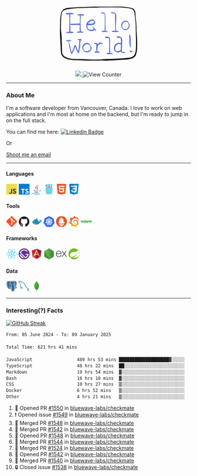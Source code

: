 <div align="center">
    <img src="./img/hello_world.webp" height="200px" width="">
    <div>
        <a href="https://www.linkedin.com/in/ajhollid">
            <img src="https://img.shields.io/badge/LinkedIn-blue"/>
        </a>
        <img src="https://komarev.com/ghpvc/?username=ajhollid&color=yellow" alt="View Counter">
    </div>
</div>

---

### About Me

I'm a software developer from Vancouver, Canada. I love to work on web applications and I'm most at home on the backend, but I'm ready to jump in on the full stack.

You can find me here: [![Linkedin Badge](https://img.shields.io/badge/-ajhollid-blue?style=flat&logo=Linkedin&logoColor=white)](https://www.linkedin.com/in/ajhollid)

Or

[Shoot me an email](mailto:ajhollid@gmail.com)

---

#### Languages

<div>
    <img src="./img/devicons/javascript-original.svg" width=30 height=30 alt="JavaScript">
    <img src="/img/devicons/typescript-original.svg" width=30 height=30 alt="TypeScript">
    <img src="./img/devicons/java-original.svg" width=30 height=30 alt="Java">
    <img src="./img/devicons/go-original.svg" width=30 height=30 alt="Golang">
    <img src="./img/devicons/html5-original.svg" width=30 height=30 alt="HTML 5">
    <img src="./img/devicons/css3-original.svg" width=30 height=30 alt="CSS 3">
</div>

#### Tools

<div>
    <img src="./img/devicons/git-original.svg" width=30 height=30 alt="Git">
    <img src="./img/devicons/github-original.svg" width=30 height=30 alt="Github">
    <img src="./img/devicons/docker-original.svg" width=30 
    height=30 alt="Docker">
    <img src="./img/devicons/kubernetes-original.svg" width=30 height=30 alt="K8">
    <img src="./img/devicons/prometheus-original.svg" width=30 height=30 alt="Prometheus">
    <img src="./img/devicons/grafana-original.svg" width=30 height=30 alt="Grafana">
    <img src="./img/devicons/nginx-original.svg" width=30 height=30 alt="Nginx">
</div>

#### Frameworks

<div>
    <img src="./img/devicons/react-original.svg" width=30 height=30 alt="React">
    <img src="./img/devicons/gatsby-original.svg" width=30 height=30 alt="Gatsby">
    <img src="./img/devicons/angularjs-original.svg" width=30 height=30 alt="AngularJS">
    <img src="./img/devicons/nodejs-original.svg" width=30 height=30 alt="NodeJS">
    <img src="./img/devicons/express-original.svg" width=30 height=30 alt="Express">
    <img src="./img/devicons/spring-original.svg" width=30 height=30 alt="Spring">
</div>

#### Data

<div>
    <img src="./img/devicons/postgresql-original.svg" width=30 height=30 alt="Postgresql">
    <img src="./img/devicons/mysql-original.svg" width=30 height=30 alt="Mysql">
    <img src="./img/devicons/mongodb-original.svg" width=30 height=30 alt="MongoDB">
</div>

---

### Interesting(?) Facts

[![GitHub Streak](http://github-readme-streak-stats.herokuapp.com?user=ajhollid)](https://git.io/streak-stats)

 <!--START_SECTION:waka-->

```txt
From: 05 June 2024 - To: 09 January 2025

Total Time: 621 hrs 41 mins

JavaScript                 489 hrs 53 mins ███████████████████▓░░░░░   78.25 %
TypeScript                 48 hrs 22 mins  ██░░░░░░░░░░░░░░░░░░░░░░░   07.73 %
Markdown                   19 hrs 54 mins  ▓░░░░░░░░░░░░░░░░░░░░░░░░   03.18 %
Bash                       16 hrs 18 mins  ▓░░░░░░░░░░░░░░░░░░░░░░░░   02.61 %
CSS                        10 hrs 27 mins  ▒░░░░░░░░░░░░░░░░░░░░░░░░   01.67 %
Docker                     6 hrs 52 mins   ▒░░░░░░░░░░░░░░░░░░░░░░░░   01.10 %
Other                      4 hrs 21 mins   ▒░░░░░░░░░░░░░░░░░░░░░░░░   00.70 %
```

<!--END_SECTION:waka-->


<!--START_SECTION:activity-->
1. 💪 Opened PR [#1550](https://github.com/bluewave-labs/checkmate/pull/1550) in [bluewave-labs/checkmate](https://github.com/bluewave-labs/checkmate)
2. ❗ Opened issue [#1549](https://github.com/bluewave-labs/checkmate/issues/1549) in [bluewave-labs/checkmate](https://github.com/bluewave-labs/checkmate)
3. 🎉 Merged PR [#1548](https://github.com/bluewave-labs/checkmate/pull/1548) in [bluewave-labs/checkmate](https://github.com/bluewave-labs/checkmate)
4. 🎉 Merged PR [#1542](https://github.com/bluewave-labs/checkmate/pull/1542) in [bluewave-labs/checkmate](https://github.com/bluewave-labs/checkmate)
5. 💪 Opened PR [#1548](https://github.com/bluewave-labs/checkmate/pull/1548) in [bluewave-labs/checkmate](https://github.com/bluewave-labs/checkmate)
6. 🎉 Merged PR [#1544](https://github.com/bluewave-labs/checkmate/pull/1544) in [bluewave-labs/checkmate](https://github.com/bluewave-labs/checkmate)
7. 🎉 Merged PR [#1524](https://github.com/bluewave-labs/checkmate/pull/1524) in [bluewave-labs/checkmate](https://github.com/bluewave-labs/checkmate)
8. 💪 Opened PR [#1542](https://github.com/bluewave-labs/checkmate/pull/1542) in [bluewave-labs/checkmate](https://github.com/bluewave-labs/checkmate)
9. 🎉 Merged PR [#1540](https://github.com/bluewave-labs/checkmate/pull/1540) in [bluewave-labs/checkmate](https://github.com/bluewave-labs/checkmate)
10. 🔒 Closed issue [#1538](https://github.com/bluewave-labs/checkmate/issues/1538) in [bluewave-labs/checkmate](https://github.com/bluewave-labs/checkmate)
<!--END_SECTION:activity-->
